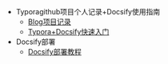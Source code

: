 <!-- _sidebar.md -->

* Typoragithub项目个人记录+Docsify使用指南
  * [Blog项目记录](/ProjectDocs/Blog项目记录.md) <!--注意这里是相对路径-->
  * [Typora+Docsify快速入门](/ProjectDocs/Typora+Docsify快速入门.md)
* Docsify部署
  * [Docsify部署教程](/ProjectDocs/Docsify部署教程.md)